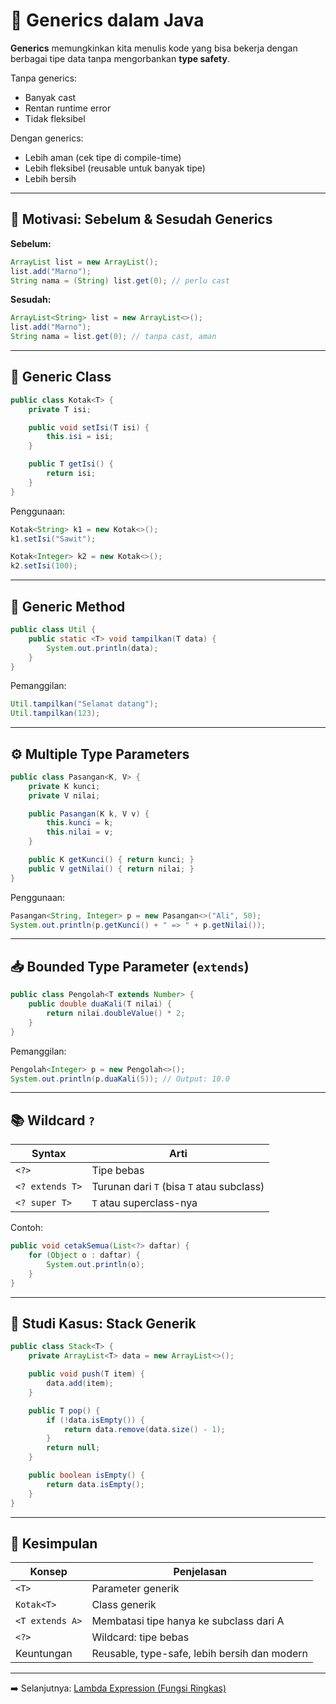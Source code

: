 # 🧬 Generics dalam Java

**Generics** memungkinkan kita menulis kode yang bisa bekerja dengan berbagai tipe data tanpa mengorbankan **type safety**.

Tanpa generics:
- Banyak cast
- Rentan runtime error
- Tidak fleksibel

Dengan generics:
- Lebih aman (cek tipe di compile-time)
- Lebih fleksibel (reusable untuk banyak tipe)
- Lebih bersih

---

## 🔰 Motivasi: Sebelum & Sesudah Generics

**Sebelum:**
```java
ArrayList list = new ArrayList();
list.add("Marno");
String nama = (String) list.get(0); // perlu cast
````

**Sesudah:**

```java
ArrayList<String> list = new ArrayList<>();
list.add("Marno");
String nama = list.get(0); // tanpa cast, aman
```

---

## 🔧 Generic Class

```java
public class Kotak<T> {
    private T isi;

    public void setIsi(T isi) {
        this.isi = isi;
    }

    public T getIsi() {
        return isi;
    }
}
```

Penggunaan:

```java
Kotak<String> k1 = new Kotak<>();
k1.setIsi("Sawit");

Kotak<Integer> k2 = new Kotak<>();
k2.setIsi(100);
```

---

## 🧪 Generic Method

```java
public class Util {
    public static <T> void tampilkan(T data) {
        System.out.println(data);
    }
}
```

Pemanggilan:

```java
Util.tampilkan("Selamat datang");
Util.tampilkan(123);
```

---

## ⚙️ Multiple Type Parameters

```java
public class Pasangan<K, V> {
    private K kunci;
    private V nilai;

    public Pasangan(K k, V v) {
        this.kunci = k;
        this.nilai = v;
    }

    public K getKunci() { return kunci; }
    public V getNilai() { return nilai; }
}
```

Penggunaan:

```java
Pasangan<String, Integer> p = new Pasangan<>("Ali", 50);
System.out.println(p.getKunci() + " => " + p.getNilai());
```

---

## 📥 Bounded Type Parameter (`extends`)

```java
public class Pengolah<T extends Number> {
    public double duaKali(T nilai) {
        return nilai.doubleValue() * 2;
    }
}
```

Pemanggilan:

```java
Pengolah<Integer> p = new Pengolah<>();
System.out.println(p.duaKali(5)); // Output: 10.0
```

---

## 📚 Wildcard `?`

| Syntax          | Arti                                      |
| --------------- | ----------------------------------------- |
| `<?>`           | Tipe bebas                                |
| `<? extends T>` | Turunan dari `T` (bisa `T` atau subclass) |
| `<? super T>`   | `T` atau superclass-nya                   |

Contoh:

```java
public void cetakSemua(List<?> daftar) {
    for (Object o : daftar) {
        System.out.println(o);
    }
}
```

---

## 🧠 Studi Kasus: Stack Generik

```java
public class Stack<T> {
    private ArrayList<T> data = new ArrayList<>();

    public void push(T item) {
        data.add(item);
    }

    public T pop() {
        if (!data.isEmpty()) {
            return data.remove(data.size() - 1);
        }
        return null;
    }

    public boolean isEmpty() {
        return data.isEmpty();
    }
}
```

---

## 📌 Kesimpulan

| Konsep          | Penjelasan                                   |
| --------------- | -------------------------------------------- |
| `<T>`           | Parameter generik                            |
| `Kotak<T>`      | Class generik                                |
| `<T extends A>` | Membatasi tipe hanya ke subclass dari A      |
| `<?>`           | Wildcard: tipe bebas                         |
| Keuntungan      | Reusable, type-safe, lebih bersih dan modern |

---

➡️ Selanjutnya: [Lambda Expression (Fungsi Ringkas)](lambda_expression.md)